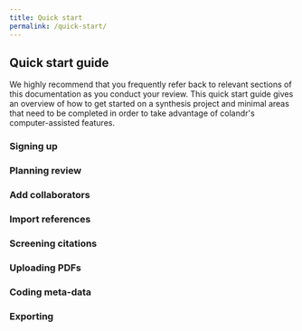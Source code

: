 ```yaml
---
title: Quick start
permalink: /quick-start/
---
```


## Quick start guide

We highly recommend that you frequently refer back to relevant sections of this documentation as you conduct your review. This quick start guide gives an overview of how to get started on a synthesis project and minimal areas that need to be completed in order to take advantage of colandr's computer-assisted features.


### Signing up

### Planning review

### Add collaborators

### Import references

### Screening citations

### Uploading PDFs

### Coding meta-data

### Exporting